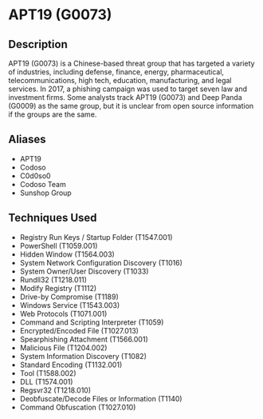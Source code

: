 # APT19 (G0073)

## Description
APT19 (G0073) is a Chinese-based threat group that has targeted a variety of industries, including defense, finance, energy, pharmaceutical, telecommunications, high tech, education, manufacturing, and legal services. In 2017, a phishing campaign was used to target seven law and investment firms.  Some analysts track APT19 (G0073) and Deep Panda (G0009) as the same group, but it is unclear from open source information if the groups are the same.   

## Aliases
- APT19
- Codoso
- C0d0so0
- Codoso Team
- Sunshop Group

## Techniques Used
- Registry Run Keys / Startup Folder (T1547.001)
- PowerShell (T1059.001)
- Hidden Window (T1564.003)
- System Network Configuration Discovery (T1016)
- System Owner/User Discovery (T1033)
- Rundll32 (T1218.011)
- Modify Registry (T1112)
- Drive-by Compromise (T1189)
- Windows Service (T1543.003)
- Web Protocols (T1071.001)
- Command and Scripting Interpreter (T1059)
- Encrypted/Encoded File (T1027.013)
- Spearphishing Attachment (T1566.001)
- Malicious File (T1204.002)
- System Information Discovery (T1082)
- Standard Encoding (T1132.001)
- Tool (T1588.002)
- DLL (T1574.001)
- Regsvr32 (T1218.010)
- Deobfuscate/Decode Files or Information (T1140)
- Command Obfuscation (T1027.010)
